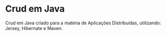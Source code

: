# Crud em Java

Crud em Java criado para a matéria de Aplicações Distribuídas, utilizando: Jersey, Hibernate e Maven.
